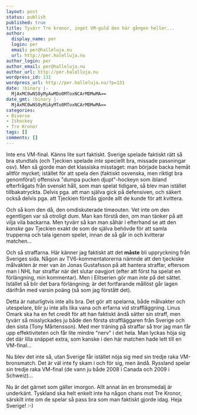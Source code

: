 ```yaml
---
layout: post
status: publish
published: true
title: Tyvärr Tre kronor, inget VM-guld den här gången heller...
author:
  display_name: per
  login: per
  email: per@halleluja.nu
  url: http://per.halelluja.nu
author_login: per
author_email: per@halleluja.nu
author_url: http://per.halelluja.nu
wordpress_id: 131
wordpress_url: http://per.halleluja.nu/?p=131
date: !binary |-
  MjAxMC0wNS0yMyAwMDo0MToxNCArMDMwMA==
date_gmt: !binary |-
  MjAxMC0wNS0yMiAyMTo0MToxNCArMDMwMA==
categories:
- Diverse
- Ishockey
- Tre Kronor
tags: []
comments: []
---
```

<p>Inte ens VM-final. Känns lite surt faktiskt. Sverige spelade faktiskt rätt så bra stundtals (och Tjeckien spelade <em>inte</em> speciellt bra, missade passningar osv). Men så gjorde man det klassiska misstaget: man började backa hemåt alltför mycket; istället för att spela den (faktiskt osvenska, men riktigt bra genomföra!) offensiva "dumpa pucken djupt"-hockeyn som ibland efterfrågats från svenskt håll, som man spelat tidigare, så blev man istället tillbakatryckta. Delvis pga. att man själva gick på defensiven, och säkert också delvis pga. att Tjeckien förstås gjorde allt de kunde för att kvittera.</p>

<p>Och så kom den då, den omdiskuterade timeouten. Vet inte om den egentligen var så otroligt dum. Man kan förstå den, om man tänker på att vilja vila backarna. Men tyvärr så kan man såhär i efterhand se att den <em>kanske</em> gav Tjeckien exakt de som de själva behövde för att samla trupperna och tala igenom spelet, innan de så går in och kvitterar matchen...</p>
<p>Och så straffarna. Här känner jag faktiskt att det <strong>måste</strong> bli uppryckning från Sveriges sida. Någon av TV6-kommentatorerna nämnde att den tjeckiske målvakten är mer van än Jonas Gustafsson på att hantera straffar, eftersom man i NHL har straffar när det slutar oavgjort (efter att först ha spelat en förlängning, min kommentar). Men i Elitserien gör man <em>inte</em> på det sättet. Istället så blir det bara förlängning; är det fortfarande mållöst går lagen därifrån med varsin poäng (så som jag förstått det).</p>
<p>Detta är naturligtvis inte alls bra. Det gör att spelarna, både målvakter och utespelare, blir ju inte alls lika vana och erfarna vid straffläggning. Linus Omark ska ha en fet credit för att han faktiskt ändå sätter sin straff, men tyvärr så misslyckades ju både den första straffläggaren från Sverige och den sista (Tony Mårtensson). Med mer träning på straffar så tror jag man får upp effektiviteten och får lite mindre "nerv" i det hela. Man lyckas höja sig det där lilla snäppet extra, som kanske i den här matchen hade lett till en VM-final...</p>
<p>Nu blev det inte så, utan Sverige får istället nöja sig med sin tredje raka VM-bronsmatch. Det är väl inte fy skam i och för sig, men ändå. Ryssland spelar sin tredje raka VM-final (de vann ju både 2008 i Canada och 2009 i Schweiz)...</p>
<p>Nu är det gärnet som gäller imorgon. Allt annat än en bronsmedalj är underkänt. Tyskland ska helt enkelt inte ha någon chans mot Tre Kronor, särskilt inte om de spelar så pass bra som man faktiskt gjorde idag. Heja Sverige! :-)</p>
